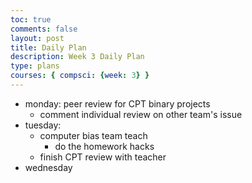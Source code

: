 ```yaml
---
toc: true
comments: false
layout: post
title: Daily Plan 
description: Week 3 Daily Plan 
type: plans
courses: { compsci: {week: 3} }
---
```


- monday: peer review for CPT binary projects 
    - comment individual review on other team's issue
- tuesday:
    - computer bias team teach
      - do the homework hacks
    - finish CPT review with teacher 
- wednesday

